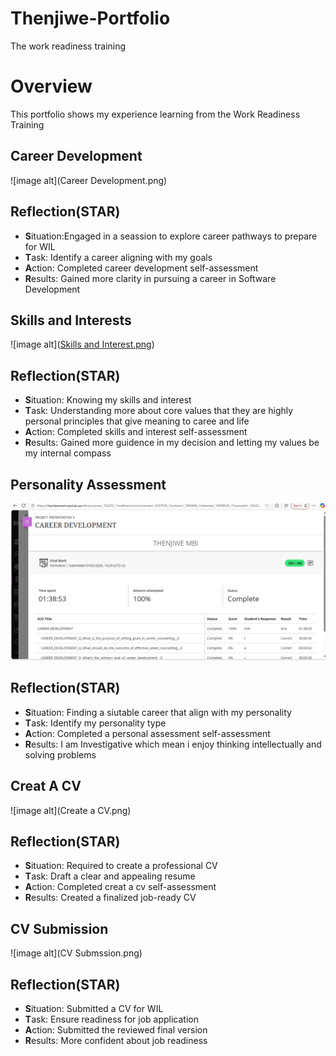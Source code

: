 # Thenjiwe-Portfolio
The work readiness training
# Overview 
This portfolio shows my experience learning from the Work Readiness Training 
## Career Development 
![image alt](Career Development.png)
## Reflection(STAR)
- **S**ituation:Engaged in a seassion to explore career pathways to prepare for WIL
- **T**ask: Identify a career aligning with my goals
- **A**ction: Completed career development self-assessment
- **R**esults: Gained more clarity in pursuing a career in Software Development
## Skills and Interests 
![image alt]([Skills and Interest.png](https://github.com/Thenjiwe-prp/Thenjiwe-Portfolio/blob/main/Skills%20and%20Interest.png?raw=true))
## Reflection(STAR)
- **S**ituation: Knowing my skills and interest 
- **T**ask: Understanding more about core values that they are highly personal principles that give meaning to caree and life 
- **A**ction: Completed skills and interest self-assessment
- **R**esults: Gained more guidence in my decision and letting my values be my internal compass
## Personality Assessment 
![[image alt](Personality Assessment.png)](https://github.com/Thenjiwe-prp/Thenjiwe-Portfolio/blob/main/Career%20Development.png?raw=true)
## Reflection(STAR)
- **S**ituation: Finding a siutable career that align with my personality
- **T**ask: Identify my personality type
- **A**ction: Completed a personal assessment self-assessment
- **R**esults: I am Investigative which mean i enjoy thinking intellectually and solving problems
## Creat A CV 
![image alt](Create a CV.png)
## Reflection(STAR)
- **S**ituation: Required to create a professional CV
- **T**ask: Draft a clear and appealing resume
- **A**ction: Completed creat a cv self-assessment
- **R**esults: Created a finalized job-ready CV
## CV Submission 
![image alt](CV Submssion.png)
## Reflection(STAR)
- **S**ituation: Submitted a CV for WIL
- **T**ask: Ensure readiness for job application
- **A**ction: Submitted the reviewed final version
- **R**esults: More confident about job readiness






